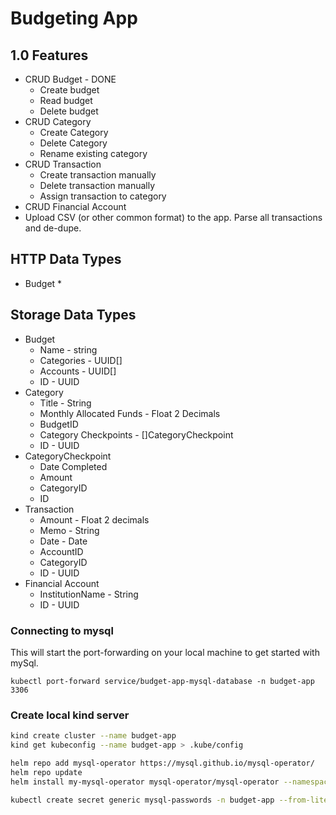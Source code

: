 # Budgeting App

## 1.0 Features

* CRUD Budget - DONE
  * Create budget
  * Read budget
  * Delete budget
* CRUD Category
  * Create Category
  * Delete Category
  * Rename existing category
* CRUD Transaction
  * Create transaction manually
  * Delete transaction manually
  * Assign transaction to category
* CRUD Financial Account
* Upload CSV (or other common format) to the app. Parse all transactions and de-dupe.

## HTTP Data Types
* Budget
  * 

## Storage Data Types

* Budget
  * Name - string 
  * Categories - UUID[]
  * Accounts - UUID[]
  * ID - UUID
* Category
  * Title - String
  * Monthly Allocated Funds - Float 2 Decimals
  * BudgetID
  * Category Checkpoints - []CategoryCheckpoint
  * ID - UUID
* CategoryCheckpoint
  * Date Completed
  * Amount
  * CategoryID
  * ID
* Transaction
  * Amount - Float 2 decimals
  * Memo - String
  * Date - Date
  * AccountID
  * CategoryID
  * ID - UUID
* Financial Account
  * InstitutionName - String
  * ID - UUID

### Connecting to mysql

This will start the port-forwarding on your local machine to get started with mySql.
```
kubectl port-forward service/budget-app-mysql-database -n budget-app 3306
```

### Create local kind server

```bash
kind create cluster --name budget-app
kind get kubeconfig --name budget-app > .kube/config

helm repo add mysql-operator https://mysql.github.io/mysql-operator/
helm repo update
helm install my-mysql-operator mysql-operator/mysql-operator --namespace mysql-operator --create-namespace

kubectl create secret generic mysql-passwords -n budget-app --from-literal=rootUser=root --from-literal=rootHost=% --from-literal=rootPassword="dummy-password123!"
```